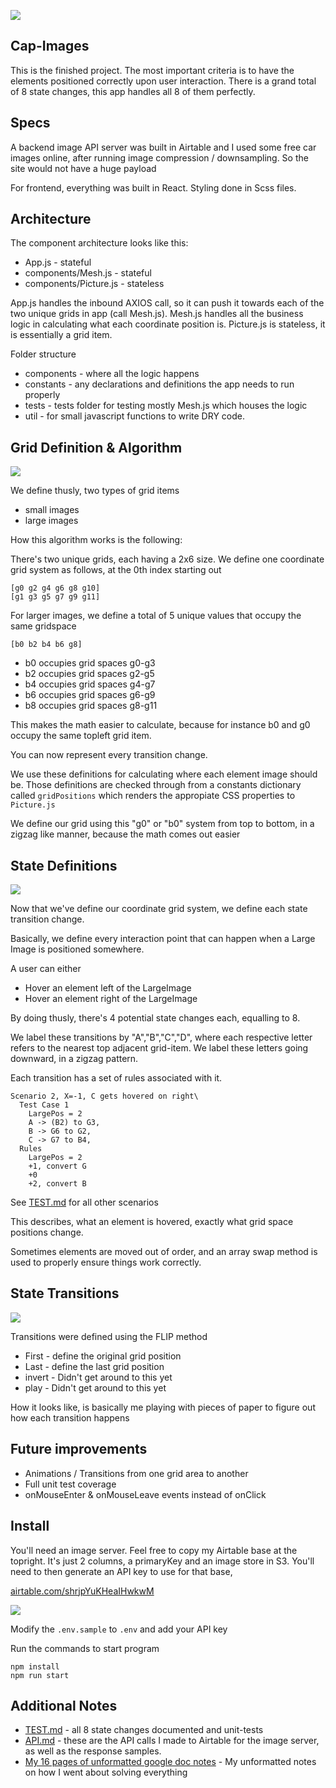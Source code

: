 ![](https://i.imgur.com/7i3DGM4.gif)

## Cap-Images

This is the finished project. The most important criteria is to have the elements positioned correctly upon user interaction. There is a grand total of 8 state changes, this app handles all 8 of them perfectly.

## Specs

A backend image API server was built in Airtable and I used some free car images online, after running image compression / downsampling. So the site would not have a huge payload

For frontend, everything was built in React. Styling done in Scss files.

## Architecture

The component architecture looks like this:

* App.js - stateful
* components/Mesh.js - stateful
* components/Picture.js - stateless

App.js handles the inbound AXIOS call, so it can push it towards each of the two unique grids in app (call Mesh.js). Mesh.js handles all the business logic in calculating what each coordinate position is. Picture.js is stateless, it is essentially a grid item.

Folder structure

* components - where all the logic happens
* constants - any declarations and definitions the app needs to run properly
* tests - tests folder for testing mostly Mesh.js which houses the logic
* util - for small javascript functions to write DRY code.

## Grid Definition & Algorithm

![](https://i.imgur.com/noQB74T.png)

 We define thusly, two types of grid items

- small images
- large images

How this algorithm works is the following:

There's two unique grids, each having a 2x6 size. We define one coordinate grid system as follows, at the 0th index starting out

```
[g0 g2 g4 g6 g8 g10]
[g1 g3 g5 g7 g9 g11]
```

For larger images, we define a total of 5 unique values that occupy the same gridspace

```
[b0 b2 b4 b6 g8]
```

* b0 occupies grid spaces g0-g3
* b2 occupies grid spaces g2-g5
* b4 occupies grid spaces g4-g7
* b6 occupies grid spaces g6-g9
* b8 occupies grid spaces g8-g11

This makes the math easier to calculate, because for instance b0 and g0 occupy the same topleft grid item.

You can now represent every transition change.

We use these definitions for calculating where each element image should be. Those definitions are checked through from a constants dictionary called `gridPositions` which renders the appropiate CSS properties to `Picture.js`

We define our grid using this "g0" or "b0" system from top to bottom, in a zigzag like manner, because the math comes out easier

## State Definitions

![](https://i.imgur.com/h1dKTT5.png)

Now that we've define our coordinate grid system, we define each state transition change.

Basically, we define every interaction point that can happen when a Large Image is positioned somewhere.

A user can either

* Hover an element left of the LargeImage
* Hover an element right of the LargeImage

By doing thusly, there's 4 potential state changes each, equalling to 8.

We label these transitions by "A","B","C","D", where each respective letter refers to the nearest top adjacent grid-item. We label these letters going downward, in a zigzag pattern.

Each transition has a set of rules associated with it. 

```
Scenario 2, X=-1, C gets hovered on right\
  Test Case 1
    LargePos = 2
    A -> (B2) to G3, 
    B -> G6 to G2,
    C -> G7 to B4, 
  Rules
    LargePos = 2
    +1, convert G
    +0
    +2, convert B
```

See [TEST.md](/TEST.md) for all other scenarios

This describes, what an element is hovered, exactly what grid space positions change.

Sometimes elements are moved out of order, and an array swap method is used to properly ensure things work correctly.

## State Transitions

![](https://imgur.com/t2h0JH4.png)

Transitions were defined using the FLIP method

* First - define the original grid position
* Last - define the last grid position
* invert - Didn't get around to this yet
* play - Didn't get around to this yet

How it looks like, is basically me playing with pieces of paper to figure out how each transition happens

## Future improvements

* Animations / Transitions from one grid area to another
* Full unit test coverage
* onMouseEnter & onMouseLeave events instead of onClick

## Install

You'll need an image server. Feel free to copy my Airtable base at the topright. It's just 2 columns, a primaryKey and an image store in S3. You'll need to then generate an API key to use for that base,

[airtable.com/shrjpYuKHeaIHwkwM](airtable.com/shrjpYuKHeaIHwkwM)

![](https://i.imgur.com/EVodo1l.png)

Modify the `.env.sample` to `.env` and add your API key

Run the commands to start program
```
npm install
npm run start
```

## Additional Notes

* [TEST.md](/TEST.md) - all 8 state changes documented and unit-tests
* [API.md](/API.md) - these are the API calls I made to Airtable for the image server, as well as the response samples.
* [My 16 pages of unformatted google doc notes](https://docs.google.com/document/d/1YZM7arTxHLjlbvBXDyKGIpE4vZ2kbHU542E48O4qdec/edit) - My unformatted notes on how I went about solving everything
